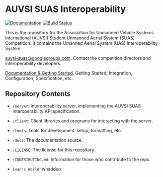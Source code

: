 AUVSI SUAS Interoperability
===========================

[![Documentation](https://readthedocs.org/projects/auvsi-suas-competition-interoperability-system/badge/?version=latest)](http://auvsi-suas-competition-interoperability-system.readthedocs.org/en/latest/?badge=latest) [![Build Status](https://travis-ci.org/auvsi-suas/interop.svg)](https://travis-ci.org/auvsi-suas/interop)

This is the repository for the Association for Unmanned Vehicle Systems
International (AUVSI) Student Unmanned Aerial System (SUAS) Competition. It
contains the Umanned Aerial System (UAS) Interoperability System.

[auvsi-suas@googlegroups.com](https://groups.google.com/forum/#!forum/auvsi-suas).
Contact the competition directors and interoperability developers.

[Documentation & Getting Started](
http://auvsi-suas-competition-interoperability-system.readthedocs.org/en/latest/).
Getting Started, Integration, Configuration, Specification, etc.


Repository Contents
-------------------

* `/server`: Interoperability server, implementing the AUVSI SUAS
  Interoperability API specification.
* `/client`: Client libraries and programs for interacting with the server.
* `/tools`: Tools for development: setup, formatting, etc.
* `/docs`: The documentation source.

* `/LICENSE`: The license for this repository.
* `/CONTRIBUTING.md`: Information for those who contribute to the repo.

* `Evan's World`: whaddup
